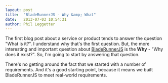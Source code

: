 ```yaml
---
layout: post
title:  "BladeRunnerJS - Why &amp; What"
date:   2013-07-03 10:54:31
author: Phil Leggetter
---
```


The first blog post about a service or product tends to answer the question "What is it?". I understand why that's the first question. But, the more interesting and important question about [BladeRunnerJS](http://bladerunnerjs.org) is the **Why** - "Why does it exist?". So, I'm going to start by answering that question.

There's no getting around the fact that we started with a number of requirements. And it's a good starting point, because it means we built BladeRunnerJS to meet real-world requirements.

